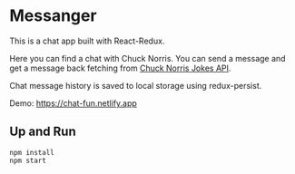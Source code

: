 # Messanger

This is a chat app built with React-Redux.

Here you can find a chat with Chuck Norris. You can send a message and get a message back fetching from [Chuck Norris Jokes API](https://api.chucknorris.io).

Chat message history is saved to local storage using redux-persist.

Demo: https://chat-fun.netlify.app

## Up and Run

```
npm install
npm start
```
